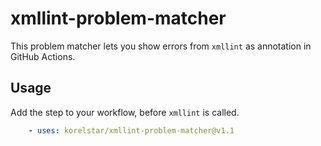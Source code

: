 # xmllint-problem-matcher

This problem matcher lets you show errors from `xmllint` as annotation in GitHub Actions.

## Usage

Add the step to your workflow, before `xmllint` is called.

```yaml
    - uses: korelstar/xmllint-problem-matcher@v1.1
```

